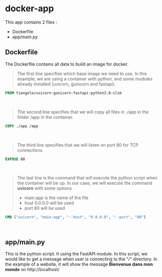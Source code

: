 # docker-app

This app contains 2 files :
- Dockerfile
- app/main.py
&nbsp;
## Dockerfile
The Dockerfile contains all data to build an image for docker.
> The first line specifies which base image we need to use. In this example, we are using a container with python, and some modules already installed (uvicorn, gunicorn and fastapi).
```dockerfile
FROM tiangolo/uvicorn-gunicorn-fastapi:python3.8-slim
```
&nbsp;
> The second line specifies that we will copy all files in ./app in the folder /app in the container.
```dockerfile
COPY ./app /app
```
&nbsp;
> The third line specifies that we will listen on port 80 for TCP connections.
```dockerfile
EXPOSE 80
```
&nbsp;
> The last line is the command that will execute the python script when the container will be up. In our case, we will execute the command **uvicorn** with some options
> - main:app is the name of the file
> - host 0.0.0.0 will be used
> - port 80 will be used
```dockerfile
CMD ["uvicorn", "main:app", "--host", "0.0.0.0", "--port", "80"]
```
&nbsp;
## app/main.py
This is the python script. It using the FastAPI module. In this script, we would like to get a message when user is connecting to the "/" directory. In the example of a website, it will show the message **Bienvenue dans mon monde** on http://localhost/
